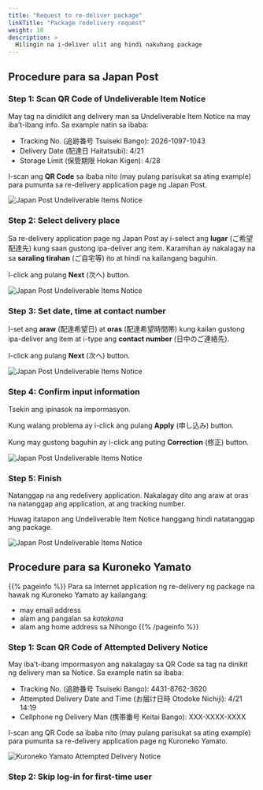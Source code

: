 ```yaml
---
title: "Request to re-deliver package"
linkTitle: "Package redelivery request"
weight: 10
description: >
  Hilingin na i-deliver ulit ang hindi nakuhang package
---
```

## Procedure para sa Japan Post

### Step 1: Scan QR Code of Undeliverable Item Notice

May tag na dinidikit ang delivery man sa Undeliverable Item Notice na may iba’t-ibang info. Sa example natin sa ibaba:

- Tracking No. (追跡番号 Tsuiseki Bango): 2026-1097-1043
- Delivery Date (配達日 Haitatsubi): 4/21
- Storage Limit (保管期限 Hokan Kigen): 4/28

I-scan ang **QR Code** sa ibaba nito (may pulang parisukat sa ating example) para pumunta sa re-delivery application page ng Japan Post.

![Japan Post Undeliverable Items Notice](japan-post-undeliverable-item-notice.gif)

### Step 2: Select delivery place

Sa re-delivery application page ng Japan Post ay i-select ang **lugar** (ご希望配達先) kung saan gustong ipa-deliver ang item. Karamihan ay nakalagay na sa **saraling tirahan** (ご自宅等) ito at hindi na kailangang baguhin.

I-click ang pulang **Next** (次へ) button.

![Japan Post Undeliverable Items Notice](japan-post-saihaitatsu1d.gif)

### Step 3: Set date, time at contact number

I-set ang **araw** (配達希望日) at **oras** (配達希望時間帯) kung kailan gustong ipa-deliver ang item at i-type ang **contact number** (日中のご連絡先).

I-click ang pulang **Next** (次へ) button.

![Japan Post Undeliverable Items Notice](japan-post-saihaitatsu2b.gif)

### Step 4: Confirm input information

Tsekin ang ipinasok na impormasyon.

Kung walang problema ay i-click ang pulang **Apply** (申し込み) button.

Kung may gustong baguhin ay i-click ang puting **Correction** (修正) button.

![Japan Post Undeliverable Items Notice](japan-post-saihaitatsu3b.gif)


### Step 5: Finish

Natanggap na ang redelivery application. Nakalagay dito ang araw at oras na natanggap ang application, at ang tracking number.

Huwag itatapon ang Undeliverable Item Notice hanggang hindi natatanggap ang package.

![Japan Post Undeliverable Items Notice](japan-post-saihaitatsu4b.gif)


## Procedure para sa Kuroneko Yamato

{{% pageinfo %}}
Para sa Internet application ng re-delivery ng package na hawak ng Kuroneko Yamato ay kailangang:
- may email address
- alam ang pangalan sa *katakana*
- alam ang home address sa Nihongo
{{% /pageinfo %}}

### Step 1: Scan QR Code of Attempted Delivery Notice

May iba’t-ibang impormasyon ang nakalagay sa QR Code sa tag na dinikit ng delivery man sa Notice. Sa example natin sa ibaba:

- Tracking No. (追跡番号 Tsuiseki Bango): 4431-8762-3620
- Attempted Delivery Date and Time (お届け日時 Otodoke Nichiji): 4/21 14:19
- Cellphone ng Delivery Man (携帯番号 Keitai Bango): XXX-XXXX-XXXX

I-scan ang QR Code sa ibaba nito (may pulang parisukat sa ating example) para pumunta sa re-delivery application page ng Kuroneko Yamato.

![Kuroneko Yamato Attempted Delivery Notice](kuroneko-yamato-attempted-delivery-notice.gif)

### Step 2: Skip log-in for first-time user

